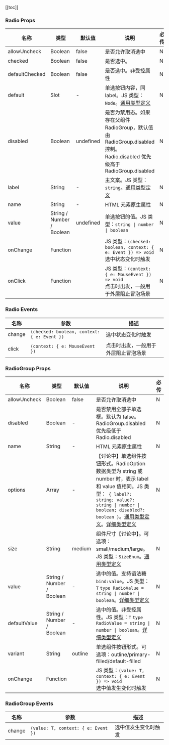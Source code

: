 [//]: # ':: BASE_DOC ::'
[//]: # '## API'

[[toc]]

### Radio Props

| 名称           | 类型                      | 默认值    | 说明                                                                                                                            | 必传 |
| -------------- | ------------------------- | --------- | ------------------------------------------------------------------------------------------------------------------------------- | ---- |
| allowUncheck   | Boolean                   | false     | 是否允许取消选中                                                                                                                | N    |
| checked        | Boolean                   | false     | 是否选中。                                                                                                                      | N    |
| defaultChecked | Boolean                   | false     | 是否选中。非受控属性                                                                                                            | N    |
| default        | Slot                      | -         | 单选按钮内容，同 label。JS 类型：`Node`。[通用类型定义](https://github.com/Tencent/tdesign-vue-next/blob/develop/src/common.ts) | N    |
| disabled       | Boolean                   | undefined | 是否为禁用态。如果存在父组件 RadioGroup，默认值由 RadioGroup.disabled 控制。Radio.disabled 优先级高于 RadioGroup.disabled       | N    |
| label          | String                    | -         | 主文案。JS 类型：`string`。[通用类型定义](https://github.com/Tencent/tdesign-vue-next/blob/develop/src/common.ts)               | N    |
| name           | String                    | -         | HTML 元素原生属性                                                                                                               | N    |
| value          | String / Number / Boolean | undefined | 单选按钮的值。JS 类型：`string \| number \| boolean`                                                                            | N    |
| onChange       | Function                  |           | JS 类型：`(checked: boolean, context: { e: Event }) => void`<br/>选中状态变化时触发                                             | N    |
| onClick        | Function                  |           | JS 类型：`(context: { e: MouseEvent }) => void`<br/>点击时出发，一般用于外层阻止冒泡场景                                        | N    |

### Radio Events

| 名称   | 参数                                        | 描述                                 |
| ------ | ------------------------------------------- | ------------------------------------ |
| change | `(checked: boolean, context: { e: Event })` | 选中状态变化时触发                   |
| click  | `(context: { e: MouseEvent })`              | 点击时出发，一般用于外层阻止冒泡场景 |

### RadioGroup Props

| 名称         | 类型                      | 默认值  | 说明                                                                                                                                                                                                                                                                                                                                                                            | 必传 |
| ------------ | ------------------------- | ------- | ------------------------------------------------------------------------------------------------------------------------------------------------------------------------------------------------------------------------------------------------------------------------------------------------------------------------------------------------------------------------------- | ---- |
| allowUncheck | Boolean                   | false   | 是否允许取消选中                                                                                                                                                                                                                                                                                                                                                                | N    |
| disabled     | Boolean                   | -       | 是否禁用全部子单选框。默认为 false。RadioGroup.disabled 优先级低于 Radio.disabled                                                                                                                                                                                                                                                                                               | N    |
| name         | String                    | -       | HTML 元素原生属性                                                                                                                                                                                                                                                                                                                                                               | N    |
| options      | Array                     | -       | 【讨论中】单选组件按钮形式。RadioOption 数据类型为 string 或 number 时，表示 label 和 value 值相同。JS 类型：` { label?: string; value?: string \| number \| boolean; disabled?: boolean }`。[通用类型定义](https://github.com/Tencent/tdesign-vue-next/blob/develop/src/common.ts)。[详细类型定义](https://github.com/Tencent/tdesign-vue-next/tree/develop/src/radio/type.ts) | N    |
| size         | String                    | medium  | 组件尺寸【讨论中】。可选项：small/medium/large。JS 类型：`SizeEnum`。[通用类型定义](https://github.com/Tencent/tdesign-vue-next/blob/develop/src/common.ts)                                                                                                                                                                                                                     | N    |
| value        | String / Number / Boolean | -       | 选中的值。支持语法糖 `bind:value`。JS 类型：`T` `type RadioValue = string \| number \| boolean`。[详细类型定义](https://github.com/Tencent/tdesign-vue-next/tree/develop/src/radio/type.ts)                                                                                                                                                                                     | N    |
| defaultValue | String / Number / Boolean | -       | 选中的值。非受控属性。JS 类型：`T` `type RadioValue = string \| number \| boolean`。[详细类型定义](https://github.com/Tencent/tdesign-vue-next/tree/develop/src/radio/type.ts)                                                                                                                                                                                                  | N    |
| variant      | String                    | outline | 单选组件按钮形式。可选项：outline/primary-filled/default-filled                                                                                                                                                                                                                                                                                                                 | N    |
| onChange     | Function                  |         | JS 类型：`(value: T, context: { e: Event }) => void`<br/>选中值发生变化时触发                                                                                                                                                                                                                                                                                                   | N    |

### RadioGroup Events

| 名称   | 参数                                | 描述                 |
| ------ | ----------------------------------- | -------------------- |
| change | `(value: T, context: { e: Event })` | 选中值发生变化时触发 |
